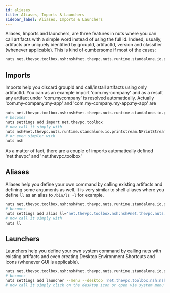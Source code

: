 ```yaml
---
id: aliases
title: Aliases, Imports & Launchers
sidebar_label: Aliases, Imports & Launchers
---
```



Aliases, Imports and launchers, are three features in nuts where you can call artifacts with a simple word instead of using the full id. Indeed, usually, artifacts are uniquely identified by groupId, artifactId, version and classifier (whenever applicable). This is kind of cumbersome if most of the cases:

```bash
nuts net.thevpc.toolbox.nsh:nsh#net.thevpc.nuts.runtime.standalone.io.printstream.NPrintStreamFiltered@a96eb16
```

## Imports
Imports help you discard groupId and call/install artifacts using only artifactId. You can as an example
import 'com.my-company' and as a result any artifact under 'com.mycompany' is resolved automatically.
Actually 'com.my-company:my-app' and 'com.my-company.my-app:my-app' are

```bash
nuts net.thevpc.toolbox.nsh:nsh#net.thevpc.nuts.runtime.standalone.io.printstream.NPrintStreamFiltered@a96eb16
# becomes
nuts settings add import net.thevpc.toolbox
# now call it simply with
nuts nsh#net.thevpc.nuts.runtime.standalone.io.printstream.NPrintStreamFiltered@a96eb16
# or even simpler with
nuts nsh
```
As a matter of fact, there are a couple of imports automatically defined 'net.thevpc' and 'net.thevpc.toolbox' 

## Aliases
Aliases help you define your own command by calling existing artifacts and defining some arguments as well. It is very similar to shell aliases where you define `ll` as an alias to `/bin/ls -l` for example.

```bash
nuts net.thevpc.toolbox.nsh:nsh#net.thevpc.nuts.runtime.standalone.io.printstream.NPrintStreamFiltered@a96eb16
# becomes
nuts settings add alias ll='net.thevpc.toolbox.nsh:nsh#net.thevpc.nuts.runtime.standalone.io.printstream.NPrintStreamFiltered@a96eb16 -c ls -l'
# now call it simply with
nuts ll
```

## Launchers
Launchers help you define your own system command by calling nuts with existing artifacts and even creating Desktop Environment Shortcuts and Icons (whenever GUI is applicable). 


```bash
nuts net.thevpc.toolbox.nsh:nsh#net.thevpc.nuts.runtime.standalone.io.printstream.NPrintStreamFiltered@a96eb16
# becomes
nuts settings add launcher --menu --desktop 'net.thevpc.toolbox.nsh:nsh#net.thevpc.nuts.runtime.standalone.io.printstream.NPrintStreamFiltered@a96eb16'
# now call it simply click on the desktop icon or open via system menu
```
